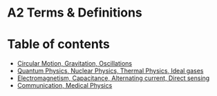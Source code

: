 # A2 Terms & Definitions

# Table of contents

<!--
https://luciopaiva.com/markdown-toc/
-->

- [Circular Motion, Gravitation, Oscillations](A2-Motion.md)
- [Quantum Physics, Nuclear Physics, Thermal Physics, Ideal gases](A2-Microphysics.md)
- [Electromagnetism, Capacitance, Alternating current, Direct sensing](A2-Microphysics.md)
- [Communication, Medical Physics](A2-Communication-and-Medical.md)